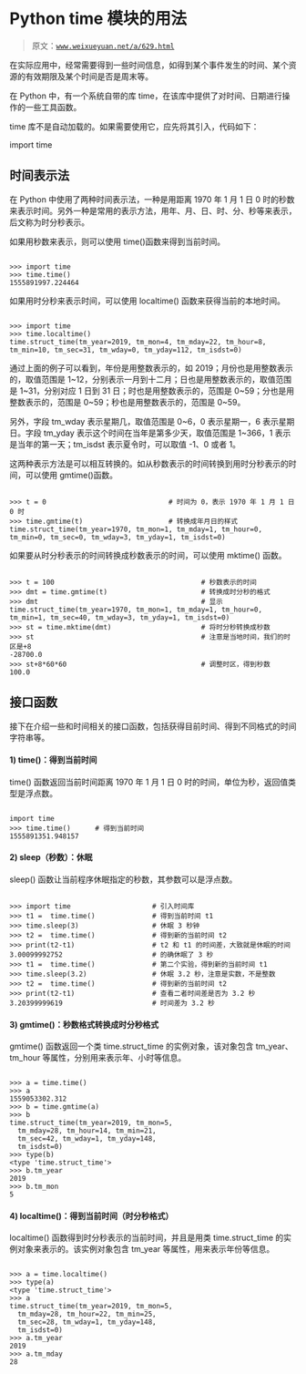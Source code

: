 # Python time 模块的用法

> 原文：[`www.weixueyuan.net/a/629.html`](http://www.weixueyuan.net/a/629.html)

在实际应用中，经常需要得到一些时间信息，如得到某个事件发生的时间、某个资源的有效期限及某个时间是否是周末等。

在 Python 中，有一个系统自带的库 time，在该库中提供了对时间、日期进行操作的一些工具函数。

time 库不是自动加载的。如果需要使用它，应先将其引入，代码如下：

import time

## 时间表示法

在 Python 中使用了两种时间表示法，一种是用距离 1970 年 1 月 1 日 0 时的秒数来表示时间。另外一种是常用的表示方法，用年、月、日、时、分、秒等来表示，后文称为时分秒表示。

如果用秒数来表示，则可以使用 time()函数来得到当前时间。

```

>>> import time
>>> time.time()
1555891997.224464
```

如果用时分秒来表示时间，可以使用 localtime() 函数来获得当前的本地时间。

```

>>> import time
>>> time.localtime()
time.struct_time(tm_year=2019, tm_mon=4, tm_mday=22, tm_hour=8,
tm_min=10, tm_sec=31, tm_wday=0, tm_yday=112, tm_isdst=0)
```

通过上面的例子可以看到，年份是用整数表示的，如 2019；月份也是用整数表示的，取值范围是 1~12，分别表示一月到十二月；日也是用整数表示的，取值范围是 1~31，分别对应 1 日到 31 日；时也是用整数表示的，范围是 0~59；分也是用整数表示的，范围是 0~59；秒也是用整数表示的，范围是 0~59。

另外，字段 tm_wday 表示星期几，取值范围是 0~6，0 表示星期一，6 表示星期日。字段 tm_yday 表示这个时间在当年是第多少天，取值范围是 1~366，1 表示是当年的第一天；tm_isdst 表示夏令时，可以取值 -1、0 或者 1。

这两种表示方法是可以相互转换的。如从秒数表示的时间转换到用时分秒表示的时间，可以使用 gmtime()函数。

```

>>> t = 0                              # 时间为 0，表示 1970 年 1 月 1 日 0 时
>>> time.gmtime(t)                     # 转换成年月日的样式
time.struct_time(tm_year=1970, tm_mon=1, tm_mday=1, tm_hour=0,
tm_min=0, tm_sec=0, tm_wday=3, tm_yday=1, tm_isdst=0)
```

如果要从时分秒表示的时间转换成秒数表示的时间，可以使用 mktime() 函数。

```

>>> t = 100                                    # 秒数表示的时间
>>> dmt = time.gmtime(t)                       # 转换成时分秒的格式
>>> dmt                                        # 显示
time.struct_time(tm_year=1970, tm_mon=1, tm_mday=1, tm_hour=0,
tm_min=1, tm_sec=40, tm_wday=3, tm_yday=1, tm_isdst=0)
>>> st = time.mktime(dmt)                      # 将时分秒转换成秒数
>>> st                                         # 注意是当地时间，我们的时区是+8
-28700.0
>>> st+8*60*60                                 # 调整时区，得到秒数
100.0
```

## 接口函数

接下在介绍一些和时间相关的接口函数，包括获得目前时间、得到不同格式的时间字符串等。

#### 1) time()：得到当前时间

time() 函数返回当前时间距离 1970 年 1 月 1 日 0 时的时间，单位为秒，返回值类型是浮点数。

```

import time
>>> time.time()      # 得到当前时间
1555891351.948157
```

#### 2) sleep（秒数）：休眠

sleep() 函数让当前程序休眠指定的秒数，其参数可以是浮点数。

```

>>> import time                    # 引入时间库
>>> t1 =  time.time()              # 得到当前时间 t1
>>> time.sleep(3)                  # 休眠 3 秒钟
>>> t2 =  time.time()              # 得到新的当前时间 t2
>>> print(t2-t1)                   # t2 和 t1 的时间差，大致就是休眠的时间
3.00099992752                      # 的确休眠了 3 秒
>>> t1 =  time.time()              # 第二个实验，得到新的当前时间 t1
>>> time.sleep(3.2)                # 休眠 3.2 秒，注意是实数，不是整数
>>> t2 =  time.time()              # 得到新的当前时间 t2
>>> print(t2-t1)                   # 查看二者时间差是否为 3.2 秒
3.20399999619                      # 时间差为 3.2 秒
```

#### 3) gmtime()：秒数格式转换成时分秒格式

gmtime() 函数返回一个类 time.struct_time 的实例对象，该对象包含 tm_year、tm_hour 等属性，分别用来表示年、小时等信息。

```

>>> a = time.time()
>>> a
1559053302.312
>>> b = time.gmtime(a)
>>> b
time.struct_time(tm_year=2019, tm_mon=5,
  tm_mday=28, tm_hour=14, tm_min=21,
  tm_sec=42, tm_wday=1, tm_yday=148,
  tm_isdst=0)
>>> type(b)
<type 'time.struct_time'>
>>> b.tm_year
2019
>>> b.tm_mon
5
```

#### 4) localtime()：得到当前时间（时分秒格式）

localtime() 函数得到时分秒表示的当前时间，并且是用类 time.struct_time 的实例对象来表示的。该实例对象包含 tm_year 等属性，用来表示年份等信息。

```

>>> a = time.localtime()
>>> type(a)
<type 'time.struct_time'>
>>> a
time.struct_time(tm_year=2019, tm_mon=5,
  tm_mday=28, tm_hour=22, tm_min=25,
  tm_sec=28, tm_wday=1, tm_yday=148,
  tm_isdst=0)
>>> a.tm_year
2019
>>> a.tm_mday
28
```